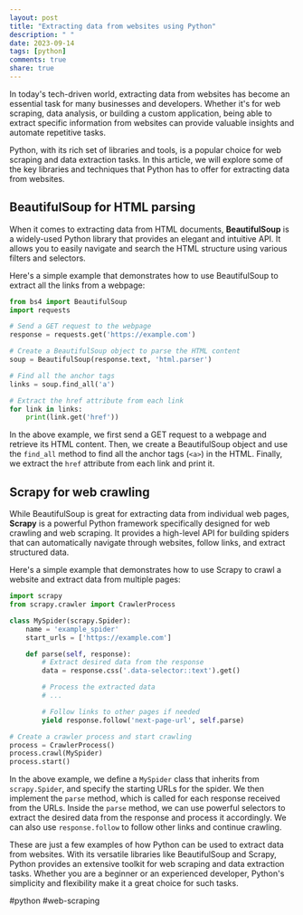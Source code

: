 ```yaml
---
layout: post
title: "Extracting data from websites using Python"
description: " "
date: 2023-09-14
tags: [python]
comments: true
share: true
---
```


In today's tech-driven world, extracting data from websites has become an essential task for many businesses and developers. Whether it's for web scraping, data analysis, or building a custom application, being able to extract specific information from websites can provide valuable insights and automate repetitive tasks.

Python, with its rich set of libraries and tools, is a popular choice for web scraping and data extraction tasks. In this article, we will explore some of the key libraries and techniques that Python has to offer for extracting data from websites.

## BeautifulSoup for HTML parsing

When it comes to extracting data from HTML documents, **BeautifulSoup** is a widely-used Python library that provides an elegant and intuitive API. It allows you to easily navigate and search the HTML structure using various filters and selectors.

Here's a simple example that demonstrates how to use BeautifulSoup to extract all the links from a webpage:

```python
from bs4 import BeautifulSoup
import requests

# Send a GET request to the webpage
response = requests.get('https://example.com')

# Create a BeautifulSoup object to parse the HTML content
soup = BeautifulSoup(response.text, 'html.parser')

# Find all the anchor tags
links = soup.find_all('a')

# Extract the href attribute from each link
for link in links:
    print(link.get('href'))
```

In the above example, we first send a GET request to a webpage and retrieve its HTML content. Then, we create a BeautifulSoup object and use the `find_all` method to find all the anchor tags (`<a>`) in the HTML. Finally, we extract the `href` attribute from each link and print it.

## Scrapy for web crawling

While BeautifulSoup is great for extracting data from individual web pages, **Scrapy** is a powerful Python framework specifically designed for web crawling and web scraping. It provides a high-level API for building spiders that can automatically navigate through websites, follow links, and extract structured data.

Here's a simple example that demonstrates how to use Scrapy to crawl a website and extract data from multiple pages:

```python
import scrapy
from scrapy.crawler import CrawlerProcess

class MySpider(scrapy.Spider):
    name = 'example_spider'
    start_urls = ['https://example.com']

    def parse(self, response):
        # Extract desired data from the response
        data = response.css('.data-selector::text').get()

        # Process the extracted data
        # ...

        # Follow links to other pages if needed
        yield response.follow('next-page-url', self.parse)

# Create a crawler process and start crawling
process = CrawlerProcess()
process.crawl(MySpider)
process.start()
```

In the above example, we define a `MySpider` class that inherits from `scrapy.Spider`, and specify the starting URLs for the spider. We then implement the `parse` method, which is called for each response received from the URLs. Inside the `parse` method, we can use powerful selectors to extract the desired data from the response and process it accordingly. We can also use `response.follow` to follow other links and continue crawling.

These are just a few examples of how Python can be used to extract data from websites. With its versatile libraries like BeautifulSoup and Scrapy, Python provides an extensive toolkit for web scraping and data extraction tasks. Whether you are a beginner or an experienced developer, Python's simplicity and flexibility make it a great choice for such tasks.

#python #web-scraping